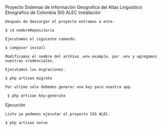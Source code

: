 Proyecto Sistemas de Información Geografica del Atlas Linguistico Etnografico de Colombia
SIG ALEC
Instalación

    Después de descargar el proyecto entramos a este.

    $ cd nombreRepositorio

    Ejecutamos el siguiente comando.

    $ composer install

    Modificamos el nombre del archivo .env.example. por .env y agregamos nuestras credenciales.

    Ejecutamos las migraciones.

    $ php artisan migrate

    Por ultimo solo debemos generar una key para nuestra app.

     $ php artisan key:generate

Ejecución

    Listo ya podemos ejecutar el proyecto SIG ALEC.

    $ php artisan serve


